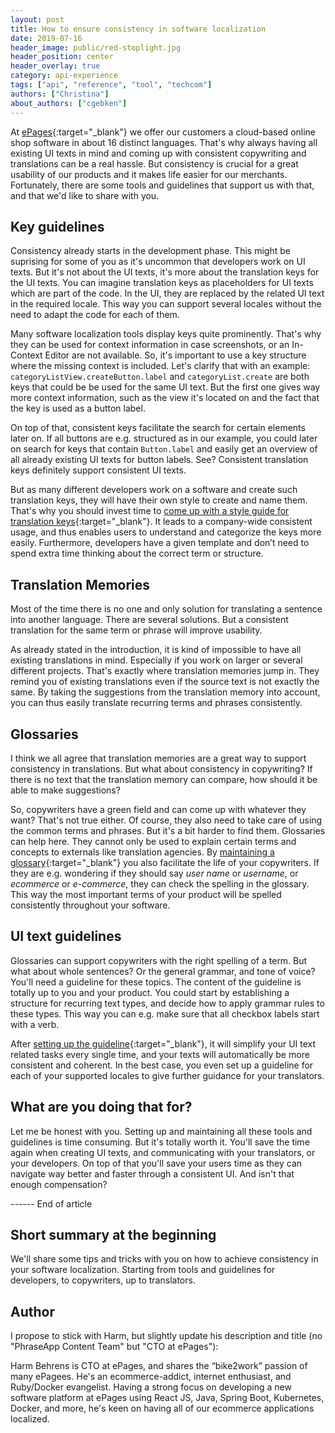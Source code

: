 ```yaml
---
layout: post
title: How to ensure consistency in software localization
date: 2019-07-16
header_image: public/red-stoplight.jpg
header_position: center
header_overlay: true
category: api-experience
tags: ["api", "reference", "tool", "techcom"]
authors: ["Christina"]
about_authors: ["cgebken"]
---
```


At [ePages](https://epages.com/us/){:target="_blank"} we offer our customers a cloud-based online shop software in about 16 distinct languages.
That's why always having all existing UI texts in mind and coming up with consistent copywriting and translations can be a real hassle.
But consistency is crucial for a great usability of our products and it makes life easier for our merchants.
Fortunately, there are some tools and guidelines that support us with that, and that we'd like to share with you.

## Key guidelines

Consistency already starts in the development phase.
This might be suprising for some of you as it's uncommon that developers work on UI texts.
But it's not about the UI texts, it's more about the translation keys for the UI texts.
You can imagine translation keys as placeholders for UI texts which are part of the code.
In the UI, they are replaced by the related UI text in the required locale.
This way you can support several locales without the need to adapt the code for each of them.

Many software localization tools display keys quite prominently.
That's why they can be used for context information in case screenshots, or an In-Context Editor are not available.
So, it's important to use a key structure where the missing context is included.
Let's clarify that with an example: `categoryListView.createButton.label` and `categoryList.create` are both keys that could be be used for the same UI text.
But the first one gives way more context information, such as the view it's located on and the fact that the key is used as a button label.

On top of that, consistent keys facilitate the search for certain elements later on.
If all buttons are e.g. structured as in our example, you could later on search for keys that contain `Button.label` and easily get an overview of all already existing UI texts for button labels.
See?
Consistent translation keys definitely support consistent UI texts.

But as many different developers work on a software and create such translation keys, they will have their own style to create and name them.
That's why you should invest time to [come up with a style guide for translation keys](https://developer.epages.com/blog/language-and-localization/why-you-should-invest-time-on-translation-keys/){:target="_blank"}.
It leads to a company-wide consistent usage, and thus enables users to understand and categorize the keys more easily.
Furthermore, developers have a given template and don’t need to spend extra time thinking about the correct term or structure.

## Translation Memories

Most of the time there is no one and only solution for translating a sentence into another language.
There are several solutions.
But a consistent translation for the same term or phrase will improve usability.

As already stated in the introduction, it is kind of impossible to have all existing translations in mind.
Especially if you work on larger or several different projects.
That's exactly where translation memories jump in.
They remind you of existing translations even if the source text is not exactly the same.
By taking the suggestions from the translation memory into account, you can thus easily translate recurring terms and phrases consistently.

## Glossaries

I think we all agree that translation memories are a great way to support consistency in translations.
But what about consistency in copywriting?
If there is no text that the translation memory can compare, how should it be able to make suggestions?

So, copywriters have a green field and can come up with whatever they want?
That's not true either.
Of course, they also need to take care of using the common terms and phrases.
But it's a bit harder to find them.
Glossaries can help here.
They cannot only be used to explain certain terms and concepts to externals like translation agencies.
By [maintaining a glossary](https://developer.epages.com/blog/language-and-localization/five-compelling-reasons-why-you-should-care-about-terminology/){:target="_blank"} you also facilitate the life of your copywriters.
If they are e.g. wondering if they should say *user name* or *username*, or *ecommerce* or *e-commerce*, they can check the spelling in the glossary.
This way the most important terms of your product will be spelled consistently throughout your software.

## UI text guidelines

Glossaries can support copywriters with the right spelling of a term.
But what about whole sentences?
Or the general grammar, and tone of voice?
You'll need a guideline for these topics.
The content of the guideline is totally up to you and your product.
You could start by establishing a structure for recurring text types, and decide how to apply grammar rules to these types.
This way you can e.g. make sure that all checkbox labels start with a verb.

After [setting up the guideline](https://developer.epages.com/blog/language-and-localization/how-to-create-awesome-ui-texts/){:target="_blank"}, it will simplify your UI text related tasks every single time, and your texts will automatically be more consistent and coherent.
In the best case, you even set up a guideline for each of your supported locales to give further guidance for your translators. 

## What are you doing that for?

Let me be honest with you.
Setting up and maintaining all these tools and guidelines is time consuming.
But it's totally worth it.
You'll save the time again when creating UI texts, and communicating with your translators, or your developers.
On top of that you'll save your users time as they can navigate way better and faster through a consistent UI.
And isn't that enough compensation?


------ End of article

## Short summary at the beginning

We'll share some tips and tricks with you on how to achieve consistency in your software localization.
Starting from tools and guidelines for developers, to copywriters, up to translators.

## Author

I propose to stick with Harm, but slightly update his description and title (no "PhraseApp Content Team" but "CTO at ePages"): 

Harm Behrens is CTO at ePages, and shares the “bike2work” passion of many ePagees.
He's an ecommerce-addict, internet enthusiast, and Ruby/Docker evangelist.
Having a strong focus on developing a new software platform at ePages using React JS, Java, Spring Boot, Kubernetes, Docker, and more, he's keen on having all of our ecommerce applications localized.